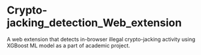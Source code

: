 # Crypto-jacking_detection_Web_extension
A web extension that detects in-browser illegal crypto-jacking activity using XGBoost ML model as a part of academic project. 
